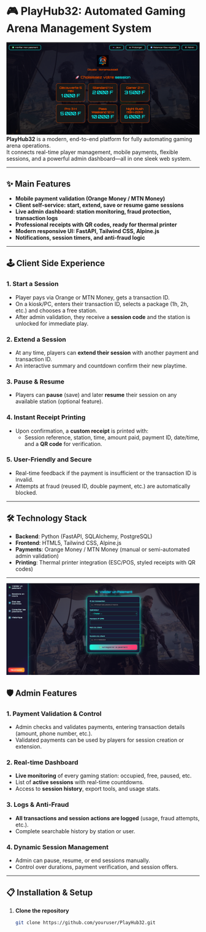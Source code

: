 # 🎮 PlayHub32: Automated Gaming Arena Management System
![PlayHub32 Home Screen](screenshot/home.png)
**PlayHub32** is a modern, end-to-end platform for fully automating gaming arena operations.  
It connects real-time player management, mobile payments, flexible sessions, and a powerful admin dashboard—all in one sleek web system.

---

## ✨ Main Features

- **Mobile payment validation (Orange Money / MTN Money)**
- **Client self-service: start, extend, save or resume game sessions**
- **Live admin dashboard: station monitoring, fraud protection, transaction logs**
- **Professional receipts with QR codes, ready for thermal printer**
- **Modern responsive UI: FastAPI, Tailwind CSS, Alpine.js**
- **Notifications, session timers, and anti-fraud logic**

---

## 🕹️ Client Side Experience

### 1. Start a Session
- Player pays via Orange or MTN Money, gets a transaction ID.
- On a kiosk/PC, enters their transaction ID, selects a package (1h, 2h, etc.) and chooses a free station.
- After admin validation, they receive a **session code** and the station is unlocked for immediate play.

### 2. Extend a Session
- At any time, players can **extend their session** with another payment and transaction ID.
- An interactive summary and countdown confirm their new playtime.

### 3. Pause & Resume
- Players can **pause** (save) and later **resume** their session on any available station (optional feature).

### 4. Instant Receipt Printing
- Upon confirmation, a **custom receipt** is printed with:
  - Session reference, station, time, amount paid, payment ID, date/time, and a **QR code** for verification.

### 5. User-Friendly and Secure
- Real-time feedback if the payment is insufficient or the transaction ID is invalid.
- Attempts at fraud (reused ID, double payment, etc.) are automatically blocked.

---

## 🛠️ Technology Stack

- **Backend**: Python (FastAPI, SQLAlchemy, PostgreSQL)
- **Frontend**: HTML5, Tailwind CSS, Alpine.js
- **Payments**: Orange Money / MTN Money (manual or semi-automated admin validation)
- **Printing**: Thermal printer integration (ESC/POS, styled receipts with QR codes)

---
![Admin Features Screen](screenshot/admin.png)
## 🛡️ Admin Features

### 1. Payment Validation & Control
- Admin checks and validates payments, entering transaction details (amount, phone number, etc.).
- Validated payments can be used by players for session creation or extension.

### 2. Real-time Dashboard
- **Live monitoring** of every gaming station: occupied, free, paused, etc.
- List of **active sessions** with real-time countdowns.
- Access to **session history**, export tools, and usage stats.

### 3. Logs & Anti-Fraud
- **All transactions and session actions are logged** (usage, fraud attempts, etc.).
- Complete searchable history by station or user.

### 4. Dynamic Session Management
- Admin can pause, resume, or end sessions manually.
- Control over durations, payment verification, and session offers.

---

## 📋 Installation & Setup

1. **Clone the repository**
   ```bash
   git clone https://github.com/youruser/PlayHub32.git
